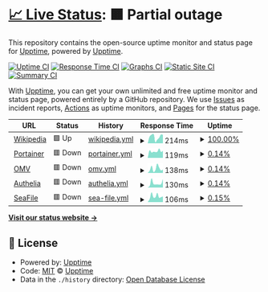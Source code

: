 # [📈 Live Status](https://upptime.github.io/upptime): <!--live status--> **🟧 Partial outage**

This repository contains the open-source uptime monitor and status page for [Upptime](https://upptime.js.org), powered by [Upptime](https://github.com/upptime/upptime).

[![Uptime CI](https://github.com/khadanja/upptime/workflows/Uptime%20CI/badge.svg)](https://github.com/khadanja/upptime/actions?query=workflow%3A%22Uptime+CI%22)
[![Response Time CI](https://github.com/khadanja/upptime/workflows/Response%20Time%20CI/badge.svg)](https://github.com/khadanja/upptime/actions?query=workflow%3A%22Response+Time+CI%22)
[![Graphs CI](https://github.com/khadanja/upptime/workflows/Graphs%20CI/badge.svg)](https://github.com/khadanja/upptime/actions?query=workflow%3A%22Graphs+CI%22)
[![Static Site CI](https://github.com/khadanja/upptime/workflows/Static%20Site%20CI/badge.svg)](https://github.com/khadanja/upptime/actions?query=workflow%3A%22Static+Site+CI%22)
[![Summary CI](https://github.com/khadanja/upptime/workflows/Summary%20CI/badge.svg)](https://github.com/khadanja/upptime/actions?query=workflow%3A%22Summary+CI%22)

With [Upptime](https://upptime.js.org), you can get your own unlimited and free uptime monitor and status page, powered entirely by a GitHub repository. We use [Issues](https://github.com/upptime/upptime/issues) as incident reports, [Actions](https://github.com/khadanja/upptime/actions) as uptime monitors, and [Pages](https://upptime.github.io/upptime) for the status page.

<!--start: status pages-->
<!-- This summary is generated by Upptime (https://github.com/upptime/upptime) -->
<!-- Do not edit this manually, your changes will be overwritten -->
<!-- prettier-ignore -->
| URL | Status | History | Response Time | Uptime |
| --- | ------ | ------- | ------------- | ------ |
| <img alt="" src="https://icons.duckduckgo.com/ip3/en.wikipedia.org.ico" height="13"> [Wikipedia](https://en.wikipedia.org) | 🟩 Up | [wikipedia.yml](https://github.com/khadanja/upptime/commits/HEAD/history/wikipedia.yml) | <details><summary><img alt="Response time graph" src="./graphs/wikipedia/response-time-week.png" height="20"> 214ms</summary><br><a href="https://khadanja.github.io/upptime/history/wikipedia"><img alt="Response time 226" src="https://img.shields.io/endpoint?url=https%3A%2F%2Fraw.githubusercontent.com%2Fkhadanja%2Fupptime%2FHEAD%2Fapi%2Fwikipedia%2Fresponse-time.json"></a><br><a href="https://khadanja.github.io/upptime/history/wikipedia"><img alt="24-hour response time 304" src="https://img.shields.io/endpoint?url=https%3A%2F%2Fraw.githubusercontent.com%2Fkhadanja%2Fupptime%2FHEAD%2Fapi%2Fwikipedia%2Fresponse-time-day.json"></a><br><a href="https://khadanja.github.io/upptime/history/wikipedia"><img alt="7-day response time 214" src="https://img.shields.io/endpoint?url=https%3A%2F%2Fraw.githubusercontent.com%2Fkhadanja%2Fupptime%2FHEAD%2Fapi%2Fwikipedia%2Fresponse-time-week.json"></a><br><a href="https://khadanja.github.io/upptime/history/wikipedia"><img alt="30-day response time 226" src="https://img.shields.io/endpoint?url=https%3A%2F%2Fraw.githubusercontent.com%2Fkhadanja%2Fupptime%2FHEAD%2Fapi%2Fwikipedia%2Fresponse-time-month.json"></a><br><a href="https://khadanja.github.io/upptime/history/wikipedia"><img alt="1-year response time 226" src="https://img.shields.io/endpoint?url=https%3A%2F%2Fraw.githubusercontent.com%2Fkhadanja%2Fupptime%2FHEAD%2Fapi%2Fwikipedia%2Fresponse-time-year.json"></a></details> | <details><summary><a href="https://khadanja.github.io/upptime/history/wikipedia">100.00%</a></summary><a href="https://khadanja.github.io/upptime/history/wikipedia"><img alt="All-time uptime 100.00%" src="https://img.shields.io/endpoint?url=https%3A%2F%2Fraw.githubusercontent.com%2Fkhadanja%2Fupptime%2FHEAD%2Fapi%2Fwikipedia%2Fuptime.json"></a><br><a href="https://khadanja.github.io/upptime/history/wikipedia"><img alt="24-hour uptime 100.00%" src="https://img.shields.io/endpoint?url=https%3A%2F%2Fraw.githubusercontent.com%2Fkhadanja%2Fupptime%2FHEAD%2Fapi%2Fwikipedia%2Fuptime-day.json"></a><br><a href="https://khadanja.github.io/upptime/history/wikipedia"><img alt="7-day uptime 100.00%" src="https://img.shields.io/endpoint?url=https%3A%2F%2Fraw.githubusercontent.com%2Fkhadanja%2Fupptime%2FHEAD%2Fapi%2Fwikipedia%2Fuptime-week.json"></a><br><a href="https://khadanja.github.io/upptime/history/wikipedia"><img alt="30-day uptime 100.00%" src="https://img.shields.io/endpoint?url=https%3A%2F%2Fraw.githubusercontent.com%2Fkhadanja%2Fupptime%2FHEAD%2Fapi%2Fwikipedia%2Fuptime-month.json"></a><br><a href="https://khadanja.github.io/upptime/history/wikipedia"><img alt="1-year uptime 100.00%" src="https://img.shields.io/endpoint?url=https%3A%2F%2Fraw.githubusercontent.com%2Fkhadanja%2Fupptime%2FHEAD%2Fapi%2Fwikipedia%2Fuptime-year.json"></a></details>
| <img alt="" src="https://icons.duckduckgo.com/ip3/p.orionstark.tk.ico" height="13"> [Portainer](https://p.orionstark.tk) | 🟥 Down | [portainer.yml](https://github.com/khadanja/upptime/commits/HEAD/history/portainer.yml) | <details><summary><img alt="Response time graph" src="./graphs/portainer/response-time-week.png" height="20"> 119ms</summary><br><a href="https://khadanja.github.io/upptime/history/portainer"><img alt="Response time 845" src="https://img.shields.io/endpoint?url=https%3A%2F%2Fraw.githubusercontent.com%2Fkhadanja%2Fupptime%2FHEAD%2Fapi%2Fportainer%2Fresponse-time.json"></a><br><a href="https://khadanja.github.io/upptime/history/portainer"><img alt="24-hour response time 149" src="https://img.shields.io/endpoint?url=https%3A%2F%2Fraw.githubusercontent.com%2Fkhadanja%2Fupptime%2FHEAD%2Fapi%2Fportainer%2Fresponse-time-day.json"></a><br><a href="https://khadanja.github.io/upptime/history/portainer"><img alt="7-day response time 119" src="https://img.shields.io/endpoint?url=https%3A%2F%2Fraw.githubusercontent.com%2Fkhadanja%2Fupptime%2FHEAD%2Fapi%2Fportainer%2Fresponse-time-week.json"></a><br><a href="https://khadanja.github.io/upptime/history/portainer"><img alt="30-day response time 845" src="https://img.shields.io/endpoint?url=https%3A%2F%2Fraw.githubusercontent.com%2Fkhadanja%2Fupptime%2FHEAD%2Fapi%2Fportainer%2Fresponse-time-month.json"></a><br><a href="https://khadanja.github.io/upptime/history/portainer"><img alt="1-year response time 845" src="https://img.shields.io/endpoint?url=https%3A%2F%2Fraw.githubusercontent.com%2Fkhadanja%2Fupptime%2FHEAD%2Fapi%2Fportainer%2Fresponse-time-year.json"></a></details> | <details><summary><a href="https://khadanja.github.io/upptime/history/portainer">0.14%</a></summary><a href="https://khadanja.github.io/upptime/history/portainer"><img alt="All-time uptime 30.67%" src="https://img.shields.io/endpoint?url=https%3A%2F%2Fraw.githubusercontent.com%2Fkhadanja%2Fupptime%2FHEAD%2Fapi%2Fportainer%2Fuptime.json"></a><br><a href="https://khadanja.github.io/upptime/history/portainer"><img alt="24-hour uptime 1.01%" src="https://img.shields.io/endpoint?url=https%3A%2F%2Fraw.githubusercontent.com%2Fkhadanja%2Fupptime%2FHEAD%2Fapi%2Fportainer%2Fuptime-day.json"></a><br><a href="https://khadanja.github.io/upptime/history/portainer"><img alt="7-day uptime 0.14%" src="https://img.shields.io/endpoint?url=https%3A%2F%2Fraw.githubusercontent.com%2Fkhadanja%2Fupptime%2FHEAD%2Fapi%2Fportainer%2Fuptime-week.json"></a><br><a href="https://khadanja.github.io/upptime/history/portainer"><img alt="30-day uptime 30.67%" src="https://img.shields.io/endpoint?url=https%3A%2F%2Fraw.githubusercontent.com%2Fkhadanja%2Fupptime%2FHEAD%2Fapi%2Fportainer%2Fuptime-month.json"></a><br><a href="https://khadanja.github.io/upptime/history/portainer"><img alt="1-year uptime 30.67%" src="https://img.shields.io/endpoint?url=https%3A%2F%2Fraw.githubusercontent.com%2Fkhadanja%2Fupptime%2FHEAD%2Fapi%2Fportainer%2Fuptime-year.json"></a></details>
| <img alt="" src="https://icons.duckduckgo.com/ip3/orionstark.tk.ico" height="13"> [OMV](https://orionstark.tk) | 🟥 Down | [omv.yml](https://github.com/khadanja/upptime/commits/HEAD/history/omv.yml) | <details><summary><img alt="Response time graph" src="./graphs/omv/response-time-week.png" height="20"> 138ms</summary><br><a href="https://khadanja.github.io/upptime/history/omv"><img alt="Response time 552" src="https://img.shields.io/endpoint?url=https%3A%2F%2Fraw.githubusercontent.com%2Fkhadanja%2Fupptime%2FHEAD%2Fapi%2Fomv%2Fresponse-time.json"></a><br><a href="https://khadanja.github.io/upptime/history/omv"><img alt="24-hour response time 104" src="https://img.shields.io/endpoint?url=https%3A%2F%2Fraw.githubusercontent.com%2Fkhadanja%2Fupptime%2FHEAD%2Fapi%2Fomv%2Fresponse-time-day.json"></a><br><a href="https://khadanja.github.io/upptime/history/omv"><img alt="7-day response time 138" src="https://img.shields.io/endpoint?url=https%3A%2F%2Fraw.githubusercontent.com%2Fkhadanja%2Fupptime%2FHEAD%2Fapi%2Fomv%2Fresponse-time-week.json"></a><br><a href="https://khadanja.github.io/upptime/history/omv"><img alt="30-day response time 552" src="https://img.shields.io/endpoint?url=https%3A%2F%2Fraw.githubusercontent.com%2Fkhadanja%2Fupptime%2FHEAD%2Fapi%2Fomv%2Fresponse-time-month.json"></a><br><a href="https://khadanja.github.io/upptime/history/omv"><img alt="1-year response time 552" src="https://img.shields.io/endpoint?url=https%3A%2F%2Fraw.githubusercontent.com%2Fkhadanja%2Fupptime%2FHEAD%2Fapi%2Fomv%2Fresponse-time-year.json"></a></details> | <details><summary><a href="https://khadanja.github.io/upptime/history/omv">0.14%</a></summary><a href="https://khadanja.github.io/upptime/history/omv"><img alt="All-time uptime 30.68%" src="https://img.shields.io/endpoint?url=https%3A%2F%2Fraw.githubusercontent.com%2Fkhadanja%2Fupptime%2FHEAD%2Fapi%2Fomv%2Fuptime.json"></a><br><a href="https://khadanja.github.io/upptime/history/omv"><img alt="24-hour uptime 1.01%" src="https://img.shields.io/endpoint?url=https%3A%2F%2Fraw.githubusercontent.com%2Fkhadanja%2Fupptime%2FHEAD%2Fapi%2Fomv%2Fuptime-day.json"></a><br><a href="https://khadanja.github.io/upptime/history/omv"><img alt="7-day uptime 0.14%" src="https://img.shields.io/endpoint?url=https%3A%2F%2Fraw.githubusercontent.com%2Fkhadanja%2Fupptime%2FHEAD%2Fapi%2Fomv%2Fuptime-week.json"></a><br><a href="https://khadanja.github.io/upptime/history/omv"><img alt="30-day uptime 30.68%" src="https://img.shields.io/endpoint?url=https%3A%2F%2Fraw.githubusercontent.com%2Fkhadanja%2Fupptime%2FHEAD%2Fapi%2Fomv%2Fuptime-month.json"></a><br><a href="https://khadanja.github.io/upptime/history/omv"><img alt="1-year uptime 30.68%" src="https://img.shields.io/endpoint?url=https%3A%2F%2Fraw.githubusercontent.com%2Fkhadanja%2Fupptime%2FHEAD%2Fapi%2Fomv%2Fuptime-year.json"></a></details>
| <img alt="" src="https://icons.duckduckgo.com/ip3/au.orionstark.tk.ico" height="13"> [Authelia](https://au.orionstark.tk) | 🟥 Down | [authelia.yml](https://github.com/khadanja/upptime/commits/HEAD/history/authelia.yml) | <details><summary><img alt="Response time graph" src="./graphs/authelia/response-time-week.png" height="20"> 130ms</summary><br><a href="https://khadanja.github.io/upptime/history/authelia"><img alt="Response time 526" src="https://img.shields.io/endpoint?url=https%3A%2F%2Fraw.githubusercontent.com%2Fkhadanja%2Fupptime%2FHEAD%2Fapi%2Fauthelia%2Fresponse-time.json"></a><br><a href="https://khadanja.github.io/upptime/history/authelia"><img alt="24-hour response time 168" src="https://img.shields.io/endpoint?url=https%3A%2F%2Fraw.githubusercontent.com%2Fkhadanja%2Fupptime%2FHEAD%2Fapi%2Fauthelia%2Fresponse-time-day.json"></a><br><a href="https://khadanja.github.io/upptime/history/authelia"><img alt="7-day response time 130" src="https://img.shields.io/endpoint?url=https%3A%2F%2Fraw.githubusercontent.com%2Fkhadanja%2Fupptime%2FHEAD%2Fapi%2Fauthelia%2Fresponse-time-week.json"></a><br><a href="https://khadanja.github.io/upptime/history/authelia"><img alt="30-day response time 526" src="https://img.shields.io/endpoint?url=https%3A%2F%2Fraw.githubusercontent.com%2Fkhadanja%2Fupptime%2FHEAD%2Fapi%2Fauthelia%2Fresponse-time-month.json"></a><br><a href="https://khadanja.github.io/upptime/history/authelia"><img alt="1-year response time 526" src="https://img.shields.io/endpoint?url=https%3A%2F%2Fraw.githubusercontent.com%2Fkhadanja%2Fupptime%2FHEAD%2Fapi%2Fauthelia%2Fresponse-time-year.json"></a></details> | <details><summary><a href="https://khadanja.github.io/upptime/history/authelia">0.14%</a></summary><a href="https://khadanja.github.io/upptime/history/authelia"><img alt="All-time uptime 30.68%" src="https://img.shields.io/endpoint?url=https%3A%2F%2Fraw.githubusercontent.com%2Fkhadanja%2Fupptime%2FHEAD%2Fapi%2Fauthelia%2Fuptime.json"></a><br><a href="https://khadanja.github.io/upptime/history/authelia"><img alt="24-hour uptime 1.01%" src="https://img.shields.io/endpoint?url=https%3A%2F%2Fraw.githubusercontent.com%2Fkhadanja%2Fupptime%2FHEAD%2Fapi%2Fauthelia%2Fuptime-day.json"></a><br><a href="https://khadanja.github.io/upptime/history/authelia"><img alt="7-day uptime 0.14%" src="https://img.shields.io/endpoint?url=https%3A%2F%2Fraw.githubusercontent.com%2Fkhadanja%2Fupptime%2FHEAD%2Fapi%2Fauthelia%2Fuptime-week.json"></a><br><a href="https://khadanja.github.io/upptime/history/authelia"><img alt="30-day uptime 30.68%" src="https://img.shields.io/endpoint?url=https%3A%2F%2Fraw.githubusercontent.com%2Fkhadanja%2Fupptime%2FHEAD%2Fapi%2Fauthelia%2Fuptime-month.json"></a><br><a href="https://khadanja.github.io/upptime/history/authelia"><img alt="1-year uptime 30.68%" src="https://img.shields.io/endpoint?url=https%3A%2F%2Fraw.githubusercontent.com%2Fkhadanja%2Fupptime%2FHEAD%2Fapi%2Fauthelia%2Fuptime-year.json"></a></details>
| <img alt="" src="https://icons.duckduckgo.com/ip3/sf.orionstark.tk.ico" height="13"> [SeaFile](https://sf.orionstark.tk) | 🟥 Down | [sea-file.yml](https://github.com/khadanja/upptime/commits/HEAD/history/sea-file.yml) | <details><summary><img alt="Response time graph" src="./graphs/sea-file/response-time-week.png" height="20"> 106ms</summary><br><a href="https://khadanja.github.io/upptime/history/sea-file"><img alt="Response time 542" src="https://img.shields.io/endpoint?url=https%3A%2F%2Fraw.githubusercontent.com%2Fkhadanja%2Fupptime%2FHEAD%2Fapi%2Fsea-file%2Fresponse-time.json"></a><br><a href="https://khadanja.github.io/upptime/history/sea-file"><img alt="24-hour response time 88" src="https://img.shields.io/endpoint?url=https%3A%2F%2Fraw.githubusercontent.com%2Fkhadanja%2Fupptime%2FHEAD%2Fapi%2Fsea-file%2Fresponse-time-day.json"></a><br><a href="https://khadanja.github.io/upptime/history/sea-file"><img alt="7-day response time 106" src="https://img.shields.io/endpoint?url=https%3A%2F%2Fraw.githubusercontent.com%2Fkhadanja%2Fupptime%2FHEAD%2Fapi%2Fsea-file%2Fresponse-time-week.json"></a><br><a href="https://khadanja.github.io/upptime/history/sea-file"><img alt="30-day response time 542" src="https://img.shields.io/endpoint?url=https%3A%2F%2Fraw.githubusercontent.com%2Fkhadanja%2Fupptime%2FHEAD%2Fapi%2Fsea-file%2Fresponse-time-month.json"></a><br><a href="https://khadanja.github.io/upptime/history/sea-file"><img alt="1-year response time 542" src="https://img.shields.io/endpoint?url=https%3A%2F%2Fraw.githubusercontent.com%2Fkhadanja%2Fupptime%2FHEAD%2Fapi%2Fsea-file%2Fresponse-time-year.json"></a></details> | <details><summary><a href="https://khadanja.github.io/upptime/history/sea-file">0.15%</a></summary><a href="https://khadanja.github.io/upptime/history/sea-file"><img alt="All-time uptime 30.68%" src="https://img.shields.io/endpoint?url=https%3A%2F%2Fraw.githubusercontent.com%2Fkhadanja%2Fupptime%2FHEAD%2Fapi%2Fsea-file%2Fuptime.json"></a><br><a href="https://khadanja.github.io/upptime/history/sea-file"><img alt="24-hour uptime 1.02%" src="https://img.shields.io/endpoint?url=https%3A%2F%2Fraw.githubusercontent.com%2Fkhadanja%2Fupptime%2FHEAD%2Fapi%2Fsea-file%2Fuptime-day.json"></a><br><a href="https://khadanja.github.io/upptime/history/sea-file"><img alt="7-day uptime 0.15%" src="https://img.shields.io/endpoint?url=https%3A%2F%2Fraw.githubusercontent.com%2Fkhadanja%2Fupptime%2FHEAD%2Fapi%2Fsea-file%2Fuptime-week.json"></a><br><a href="https://khadanja.github.io/upptime/history/sea-file"><img alt="30-day uptime 30.68%" src="https://img.shields.io/endpoint?url=https%3A%2F%2Fraw.githubusercontent.com%2Fkhadanja%2Fupptime%2FHEAD%2Fapi%2Fsea-file%2Fuptime-month.json"></a><br><a href="https://khadanja.github.io/upptime/history/sea-file"><img alt="1-year uptime 30.68%" src="https://img.shields.io/endpoint?url=https%3A%2F%2Fraw.githubusercontent.com%2Fkhadanja%2Fupptime%2FHEAD%2Fapi%2Fsea-file%2Fuptime-year.json"></a></details>

<!--end: status pages-->

[**Visit our status website →**](https://khadanja.github.io/upptime)

## 📄 License

- Powered by: [Upptime](https://github.com/upptime/upptime)
- Code: [MIT](./LICENSE) © [Upptime](https://upptime.js.org)
- Data in the `./history` directory: [Open Database License](https://opendatacommons.org/licenses/odbl/1-0/)
